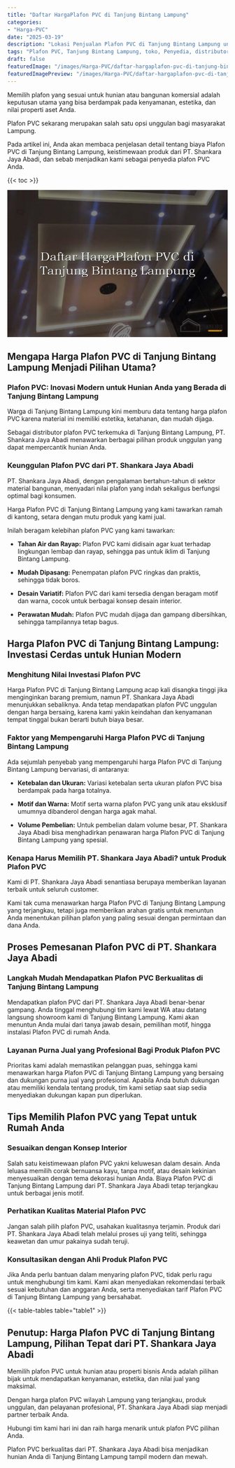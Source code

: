 ```yaml
---
title: "Daftar HargaPlafon PVC di Tanjung Bintang Lampung"
categories:
- "Harga-PVC"
date: "2025-03-19"
description: "Lokasi Penjualan Plafon PVC di Tanjung Bintang Lampung untuk hunian, perkantoran, dan gerai. Panel terbaik, beragam motif, variasi warna menarik, dengan jasa instalasi oleh teknisi berpengalaman serta garansi resmi!|Layanan penyediaan Plafon PVC di Tanjung Bintang Lampung untuk keperluan rumah, office, maupun gerai, beserta panel berkualitas dan penempatan oleh teknisi berpengalaman serta jaminan resmi.|Solusi Plafon PVC di Tanjung Bintang Lampung yang terbukti untuk rumah, perkantoran, serta toko, bersama produk unggulan dan penempatan ditangani oleh tenaga ahli berpengalaman dan jaminan resmi.|Penyediaan Plafon PVC di Tanjung Bintang Lampung bagi tempat tinggal, perkantoran, dan ritel, dengan produk berkualitas dan pemasangan oleh tim berpengalaman, dilengkapi beserta kepastian resmi.}"
tags: "Plafon PVC, Tanjung Bintang Lampung, toko, Penyedia, distributor"
draft: false
featuredImage: "/images/Harga-PVC/daftar-hargaplafon-pvc-di-tanjung-bintang-lampung.png"
featuredImagePreview: "/images/Harga-PVC/daftar-hargaplafon-pvc-di-tanjung-bintang-lampung.png"
---
```


Memilih plafon yang sesuai untuk hunian atau bangunan komersial adalah keputusan utama yang bisa berdampak pada kenyamanan, estetika, dan nilai properti aset Anda.

Plafon PVC sekarang merupakan salah satu opsi unggulan bagi masyarakat Lampung.

Pada artikel ini, Anda akan membaca penjelasan detail tentang biaya Plafon PVC di Tanjung Bintang Lampung, keistimewaan produk dari PT. Shankara Jaya Abadi, dan sebab menjadikan kami sebagai penyedia plafon PVC Anda.

{{< toc >}}

![Daftar HargaPlafon PVC di Tanjung Bintang Lampung](/images/Harga-PVC/Daftar-HargaPlafon-PVC-di-Tanjung-Bintang-Lampung.png)

## Mengapa Harga Plafon PVC di Tanjung Bintang Lampung Menjadi Pilihan Utama?

### Plafon PVC: Inovasi Modern untuk Hunian Anda yang Berada di Tanjung Bintang Lampung

Warga di Tanjung Bintang Lampung kini memburu data tentang harga plafon PVC karena material ini memiliki estetika, ketahanan, dan mudah dijaga.

Sebagai distributor plafon PVC terkemuka di Tanjung Bintang Lampung, PT. Shankara Jaya Abadi menawarkan berbagai pilihan produk unggulan yang dapat mempercantik hunian Anda.

### Keunggulan Plafon PVC dari PT. Shankara Jaya Abadi

PT. Shankara Jaya Abadi, dengan pengalaman bertahun-tahun di sektor material bangunan, menyadari nilai plafon yang indah sekaligus berfungsi optimal bagi konsumen.

Harga Plafon PVC di Tanjung Bintang Lampung yang kami tawarkan ramah di kantong, setara dengan mutu produk yang kami jual.

Inilah beragam kelebihan plafon PVC yang kami tawarkan:

- **Tahan Air dan Rayap:** Plafon PVC kami didisain agar kuat terhadap lingkungan lembap dan rayap, sehingga pas untuk iklim di Tanjung Bintang Lampung.

- **Mudah Dipasang:** Penempatan plafon PVC ringkas dan praktis, sehingga tidak boros.

- **Desain Variatif:** Plafon PVC dari kami tersedia dengan beragam motif dan warna, cocok untuk berbagai konsep desain interior.

- **Perawatan Mudah:** Plafon PVC mudah dijaga dan gampang dibersihkan, sehingga tampilannya tetap bagus.

## Harga Plafon PVC di Tanjung Bintang Lampung: Investasi Cerdas untuk Hunian Modern

### Menghitung Nilai Investasi Plafon PVC

Harga Plafon PVC di Tanjung Bintang Lampung acap kali disangka tinggi jika menginginkan barang premium, namun PT. Shankara Jaya Abadi menunjukkan sebaliknya. Anda tetap mendapatkan plafon PVC unggulan dengan harga bersaing, karena kami yakin keindahan dan kenyamanan tempat tinggal bukan berarti butuh biaya besar.

### Faktor yang Mempengaruhi Harga Plafon PVC di Tanjung Bintang Lampung

Ada sejumlah penyebab yang mempengaruhi harga Plafon PVC di Tanjung Bintang Lampung bervariasi, di antaranya:

- **Ketebalan dan Ukuran:** Variasi ketebalan serta ukuran plafon PVC bisa berdampak pada harga totalnya.

- **Motif dan Warna:** Motif serta warna plafon PVC yang unik atau eksklusif umumnya dibanderol dengan harga agak mahal.

- **Volume Pembelian:** Untuk pembelian dalam volume besar, PT. Shankara Jaya Abadi bisa menghadirkan penawaran harga Plafon PVC di Tanjung Bintang Lampung yang spesial.

### Kenapa Harus Memilih PT. Shankara Jaya Abadi? untuk Produk Plafon PVC

Kami di PT. Shankara Jaya Abadi senantiasa berupaya memberikan layanan terbaik untuk seluruh customer.

Kami tak cuma menawarkan harga Plafon PVC di Tanjung Bintang Lampung yang terjangkau, tetapi juga memberikan arahan gratis untuk menuntun Anda menentukan pilihan plafon yang paling sesuai dengan permintaan dan dana Anda.

## Proses Pemesanan Plafon PVC di PT. Shankara Jaya Abadi

### Langkah Mudah Mendapatkan Plafon PVC Berkualitas di Tanjung Bintang Lampung

Mendapatkan plafon PVC dari PT. Shankara Jaya Abadi benar-benar gampang. Anda tinggal menghubungi tim kami lewat WA atau datang langsung showroom kami di Tanjung Bintang Lampung. Kami akan menuntun Anda mulai dari tanya jawab desain, pemilihan motif, hingga instalasi Plafon PVC di rumah Anda.

### Layanan Purna Jual yang Profesional Bagi Produk Plafon PVC

Prioritas kami adalah memastikan pelanggan puas, sehingga kami menawarkan harga Plafon PVC di Tanjung Bintang Lampung yang bersaing dan dukungan purna jual yang profesional. Apabila Anda butuh dukungan atau memiliki kendala tentang produk, tim kami setiap saat siap sedia menyediakan dukungan kapan pun diperlukan.

## Tips Memilih Plafon PVC yang Tepat untuk Rumah Anda

### Sesuaikan dengan Konsep Interior

Salah satu keistimewaan plafon PVC yakni keluwesan dalam desain. Anda leluasa memilih corak bernuansa kayu, tanpa motif, atau desain kekinian menyesuaikan dengan tema dekorasi hunian Anda. Biaya Plafon PVC di Tanjung Bintang Lampung dari PT. Shankara Jaya Abadi tetap terjangkau untuk berbagai jenis motif.

### Perhatikan Kualitas Material Plafon PVC

Jangan salah pilih plafon PVC, usahakan kualitasnya terjamin. Produk dari PT. Shankara Jaya Abadi telah melalui proses uji yang teliti, sehingga keawetan dan umur pakainya sudah teruji.

### Konsultasikan dengan Ahli Produk Plafon PVC

Jika Anda perlu bantuan dalam menyaring plafon PVC, tidak perlu ragu untuk menghubungi tim kami. Kami akan menyediakan rekomendasi terbaik sesuai kebutuhan dan anggaran Anda, serta menyediakan tarif Plafon PVC di Tanjung Bintang Lampung yang bersahabat.

{{< table-tables table="table1" >}}

## Penutup: Harga Plafon PVC di Tanjung Bintang Lampung, Pilihan Tepat dari PT. Shankara Jaya Abadi

Memilih plafon PVC untuk hunian atau properti bisnis Anda adalah pilihan bijak untuk mendapatkan kenyamanan, estetika, dan nilai jual yang maksimal.

Dengan harga plafon PVC wilayah Lampung yang terjangkau, produk unggulan, dan pelayanan profesional, PT. Shankara Jaya Abadi siap menjadi partner terbaik Anda.

Hubungi tim kami hari ini dan raih harga menarik untuk plafon PVC pilihan Anda.

Plafon PVC berkualitas dari PT. Shankara Jaya Abadi bisa menjadikan hunian Anda di Tanjung Bintang Lampung tampil modern dan mewah.
